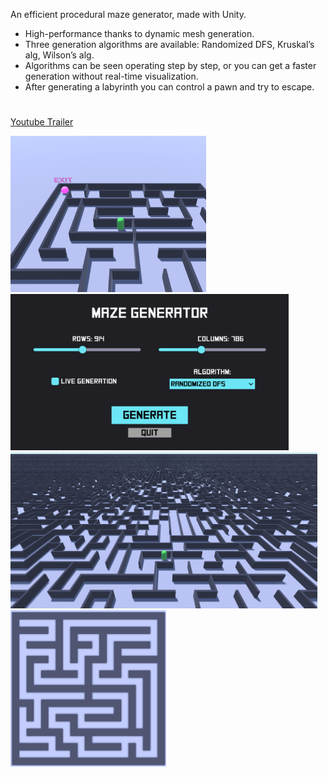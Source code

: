 An efficient procedural maze generator, made with Unity.

- High-performance thanks to dynamic mesh generation.
- Three generation algorithms are available: Randomized DFS, Kruskal’s alg, Wilson’s alg.
- Algorithms can be seen operating step by step, or you can get a faster generation without real-time visualization.
- After generating a labyrinth you can control a pawn and try to escape.

#
[Youtube Trailer](https://www.youtube.com/watch?v=gEkphmxIJFs&ab_channel=Nicol%C3%B2Bertoli)

<img src="screenshots/screen3.png" style="height:250px; max-width:100%;">
<img src="screenshots/screen4.png" style="height:250px; max-width:100%;">
<img src="screenshots/screen2.png" style="height:250px; max-width:100%;">
<img src="screenshots/screen1.png" style="height:250px; max-width:100%;">

